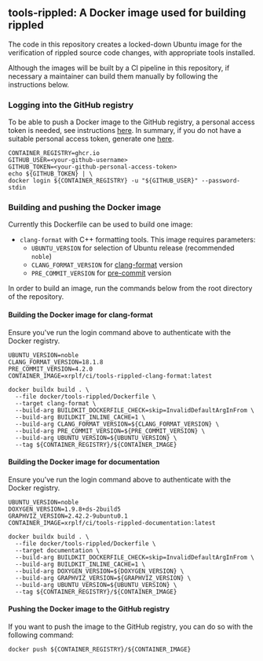 ## tools-rippled: A Docker image used for building rippled

The code in this repository creates a locked-down Ubuntu image for the verification
of rippled source code changes, with appropriate tools installed.

Although the images will be built by a CI pipeline in this repository, if
necessary a maintainer can build them manually by following the instructions
below.

### Logging into the GitHub registry

To be able to push a Docker image to the GitHub registry, a personal access
token is needed, see instructions [here](https://docs.github.com/en/packages/working-with-a-github-packages-registry/working-with-the-container-registry#authenticating-with-a-personal-access-token-classic).
In summary, if you do not have a suitable personal access token, generate one
[here](https://github.com/settings/tokens/new?scopes=write:packages).

```shell
CONTAINER_REGISTRY=ghcr.io
GITHUB_USER=<your-github-username>
GITHUB_TOKEN=<your-github-personal-access-token>
echo ${GITHUB_TOKEN} | \
docker login ${CONTAINER_REGISTRY} -u "${GITHUB_USER}" --password-stdin
```

### Building and pushing the Docker image

Currently this Dockerfile can be used to build one image:

* `clang-format` with C++ formatting tools. This image requires parameters:
  * `UBUNTU_VERSION` for selection of Ubuntu release (recommended `noble`)
  * `CLANG_FORMAT_VERSION` for [clang-format](http://clang.llvm.org/docs/ClangFormat.html) version
  * `PRE_COMMIT_VERSION` for [pre-commit](https://pre-commit.com/) version

In order to build an image, run the commands below from the root directory of
the repository.

#### Building the Docker image for clang-format

Ensure you've run the login command above to authenticate with the Docker
registry.

```shell
UBUNTU_VERSION=noble
CLANG_FORMAT_VERSION=18.1.8
PRE_COMMIT_VERSION=4.2.0
CONTAINER_IMAGE=xrplf/ci/tools-rippled-clang-format:latest

docker buildx build . \
  --file docker/tools-rippled/Dockerfile \
  --target clang-format \
  --build-arg BUILDKIT_DOCKERFILE_CHECK=skip=InvalidDefaultArgInFrom \
  --build-arg BUILDKIT_INLINE_CACHE=1 \
  --build-arg CLANG_FORMAT_VERSION=${CLANG_FORMAT_VERSION} \
  --build-arg PRE_COMMIT_VERSION=${PRE_COMMIT_VERSION} \
  --build-arg UBUNTU_VERSION=${UBUNTU_VERSION} \
  --tag ${CONTAINER_REGISTRY}/${CONTAINER_IMAGE}
```

#### Building the Docker image for documentation

Ensure you've run the login command above to authenticate with the Docker
registry.

```shell
UBUNTU_VERSION=noble
DOXYGEN_VERSION=1.9.8+ds-2build5
GRAPHVIZ_VERSION=2.42.2-9ubuntu0.1
CONTAINER_IMAGE=xrplf/ci/tools-rippled-documentation:latest

docker buildx build . \
  --file docker/tools-rippled/Dockerfile \
  --target documentation \
  --build-arg BUILDKIT_DOCKERFILE_CHECK=skip=InvalidDefaultArgInFrom \
  --build-arg BUILDKIT_INLINE_CACHE=1 \
  --build-arg DOXYGEN_VERSION=${DOXYGEN_VERSION} \
  --build-arg GRAPHVIZ_VERSION=${GRAPHVIZ_VERSION} \
  --build-arg UBUNTU_VERSION=${UBUNTU_VERSION} \
  --tag ${CONTAINER_REGISTRY}/${CONTAINER_IMAGE}
```

#### Pushing the Docker image to the GitHub registry

If you want to push the image to the GitHub registry, you can do so with the
following command:

```shell
docker push ${CONTAINER_REGISTRY}/${CONTAINER_IMAGE}
```
